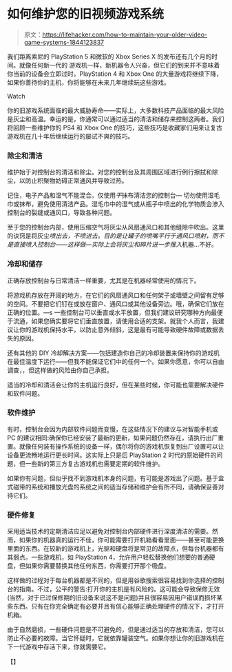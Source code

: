 # 如何维护您的旧视频游戏系统

> 原文：<https://lifehacker.com/how-to-maintain-your-older-video-game-systems-1844123837>

我们距离索尼的 PlayStation 5 和微软的 Xbox Series X 的发布还有几个月的时间。就像任何新一代的 游戏机一样，新机器令人兴奋，但它们的到来并不意味着你当前的设备会立即过时。PlayStation 4 和 Xbox One 的大量游戏将继续下降，如果你善待你的主机，你将能够在未来几年继续玩这些游戏。

Watch

你的旧游戏系统面临的最大威胁寿命——实际上，大多数科技产品面临的最大风险是灰尘和高温。幸运的是，你通常可以通过适当的清洁和储存来控制这两者。我们将回顾一些维护你的 PS4 和 Xbox One 的技巧，这些技巧是收藏家们用来让复古游戏机在几十年后继续运行的屡试不爽的技巧。

### 除尘和清洁

维护始于对控制台的清洁和除尘。对您的控制台及其周围区域进行例行擦拭和除尘，以防止积聚物妨碍正常通风并导致过热。

记住，电子产品和湿气不能混合。仅使用*干*抹布清洁您的控制台— 切勿使用湿毛巾或抹布，避免使用清洁产品。湿毛巾中的湿气或从瓶子中喷出的化学物质会渗入控制台的裂缝或通风口，导致各种问题。

至于您的控制台内部，使用压缩空气将灰尘从风扇通风口和其他缝隙中吹出。这里的诀窍是将灰尘*喷出去，*不喷进去。目的是让罐子的喷嘴平行于通风口喷射，而不是直接喷入控制台——这样做—实际上会将灰尘和碎片进一步*推入*机器...不好。

### 冷却和储存

正确存放控制台与日常清洁一样重要，尤其是在机器经常使用的情况下。

将游戏机存放在开阔的地方，在它们的风扇通风口和任何架子或墙壁之间留有足够的空间。不要把它们钉在或放在窗户、通风口或其他设备旁边。哦，确保它们放在正确的位置。—s 一些控制台可以垂直或水平放置，但我们建议研究哪种方向最便于流通，如果您确实要将它们垂直放置，请使用合适的支架。就我个人而言，我建议让你的游戏机保持水平，以防止意外倾斜，这是最有可能导致硬件故障或数据丢失的原因。

还有其他的 DIY 冷却解决方案——包括建造你自己的冷却装置来保持你的游戏机在最佳温度下运行——但我不能保证它们中的任何一个。如果你愿意，你可以自由调查，，但这样做的风险由你自己承担。

适当的冷却和清洁会让你的主机运行良好，但在某些时候，你可能也需要解决硬件和软件问题。

### 软件维护

有时，控制台会因为内部软件问题而变慢，在这些情况下的建议与对智能手机或 PC 的建议相同:确保你已经安装了最新的更新，如果问题仍然存在，请执行出厂重置。就像任何装有操作系统的设备一样，偶尔将你的游戏机恢复到出厂设置可以让设备更流畅地运行更长时间。这实际上只是后 PlayStation 2 时代的原始硬件的问题，但一些新的第三方复古游戏机也需要定期的软件维护。

如果你有问题，但似乎找不到游戏机本身的问题，有可能是游戏出了问题。基于盒式磁带的系统和播放光盘的系统之间的适当存储和维护会有所不同，请确保妥善对待它们。

### 硬件修复

采用适当技术的定期清洁应足以避免对控制台内部硬件进行深度清洁的需要。然而，如果你的机器真的运行不佳，你可能需要打开机箱看看里面——甚至可能更换里面的东西。在较新的游戏机上，光驱和硬盘将是常见的故障点，但每台机器都有其弱点。一些游戏机，如 PlayStation 4，允许用户轻松替换他们想要的普通硬盘，但如果你需要替换其他任何东西，你需要打开那个吸盘。

这样做的过程对于每台机器都是不同的，但是用谷歌搜索很容易找到你选择的控制台的指南。不过，公平的警告:打开你的主机是有风险的。这可能会导致保修无效(当然，对于已过保修期的旧设备来说这不是问题)并且很容易因用户错误而损坏某些东西。只有在你完全确定有必要并且有信心能够正确处理硬件的情况下，才打开机箱。

由于自然磨损，一些硬件问题是不可避免的，但是通过适当的存放和清洁，您可以防止不必要的故障。当它怀疑时，它就依靠罐装空气。如果你想让你的旧游戏机在下一代游戏中存活下来，你就需要它。

【】